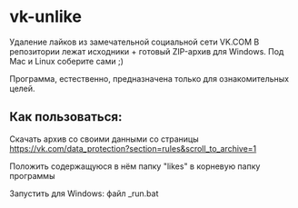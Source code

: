 # vk-unlike
Удаление лайков из замечательной социальной сети VK.COM
В репозитории лежат исходники + готовый ZIP-архив для Windows. Под Mac и Linux соберите сами ;)


Программа, естественно, предназначена только для ознакомительных целей.

## Как пользоваться:
Скачать архив со своими данными со страницы https://vk.com/data_protection?section=rules&scroll_to_archive=1


Положить содержащуюся в нём папку "likes" в корневую папку программы


Запустить для Windows: файл \_run.bat

